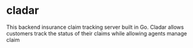 # cladar
This backend insurance claim tracking server built in Go. Cladar allows customers track the status of their claims while allowing agents manage claim
